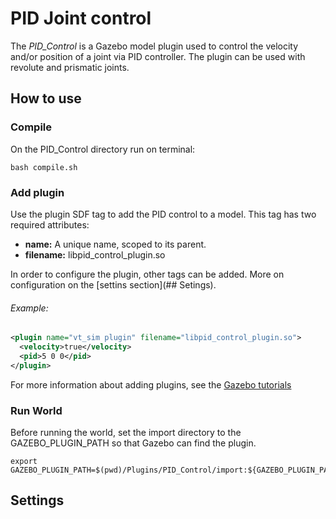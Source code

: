 # PID Joint control
The *PID_Control* is a Gazebo model plugin used to control the velocity and/or position of a joint via PID controller. The plugin can be used with revolute and prismatic joints.

## How to use
### Compile
On the PID_Control directory run on terminal:

```
bash compile.sh
```

### Add plugin
Use the plugin SDF tag to add the PID control to a model.
This tag has two required attributes:
* **name:** A unique name, scoped to its parent.
* **filename:** libpid_control_plugin.so

In order to configure the plugin, other tags can be added. More on configuration on the [settins section](## Setings).

###### Example:

```xml
<plugin name="vt_sim plugin" filename="libpid_control_plugin.so">
  <velocity>true</velocity>
  <pid>5 0 0</pid>
</plugin>
```
For more information about adding plugins, see the [Gazebo tutorials](http://gazebosim.org/tutorials?tut=plugins_model&cat=running_the_plugin#RunningthePlugin.)

### Run World
Before running the world, set the import directory to the GAZEBO_PLUGIN_PATH so that Gazebo can find the plugin.

```
export GAZEBO_PLUGIN_PATH=$(pwd)/Plugins/PID_Control/import:${GAZEBO_PLUGIN_PATH}
```

## Settings
